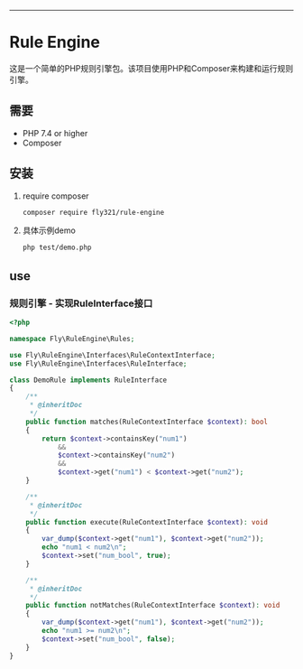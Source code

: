 
---
# Rule Engine

这是一个简单的PHP规则引擎包。该项目使用PHP和Composer来构建和运行规则引擎。

## 需要

- PHP 7.4 or higher
- Composer

## 安装

1. require composer

    ```sh
    composer require fly321/rule-engine
    ```
   

2. 具体示例demo
   ```sh
   php test/demo.php
   ```

## use
### 规则引擎 - 实现RuleInterface接口
```php
<?php

namespace Fly\RuleEngine\Rules;

use Fly\RuleEngine\Interfaces\RuleContextInterface;
use Fly\RuleEngine\Interfaces\RuleInterface;

class DemoRule implements RuleInterface
{
    /**
     * @inheritDoc
     */
    public function matches(RuleContextInterface $context): bool
    {
        return $context->containsKey("num1")
            &&
            $context->containsKey("num2")
            &&
            $context->get("num1") < $context->get("num2");
    }

    /**
     * @inheritDoc
     */
    public function execute(RuleContextInterface $context): void
    {
        var_dump($context->get("num1"), $context->get("num2"));
        echo "num1 < num2\n";
        $context->set("num_bool", true);
    }

    /**
     * @inheritDoc
     */
    public function notMatches(RuleContextInterface $context): void
    {
        var_dump($context->get("num1"), $context->get("num2"));
        echo "num1 >= num2\n";
        $context->set("num_bool", false);
    }
}
```
